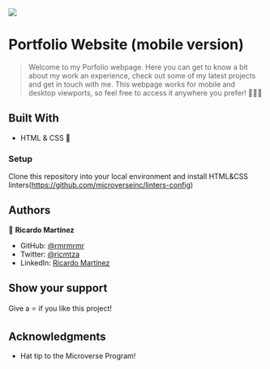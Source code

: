 ![](https://img.shields.io/badge/Microverse-blueviolet)

# Portfolio Website (mobile version)

> Welcome to my Porfolio webpage.
Here you can get to know a bit about my work an experience, check out some of my latest projects and get in touch with me. This webpage works for mobile and desktop viewports, so feel free to access it anywhere you prefer! 🧑‍💻📱

## Built With

- HTML & CSS 🥽

### Setup
Clone this repository into your local environment and install HTML&CSS linters(https://github.com/microverseinc/linters-config)

## Authors

👤 **Ricardo Martínez**

- GitHub: [@rmrmrmr](https://github.com/rmrmrmr)
- Twitter: [@ricmtza](https://twitter.com/ricmtza)
- LinkedIn: [Ricardo Martínez](https://linkedin.com/in/)

## Show your support

Give a ⭐️ if you like this project!

## Acknowledgments

- Hat tip to the Microverse Program!
